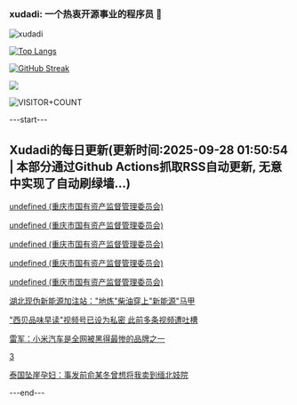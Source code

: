 ### xudadi: 一个热衷开源事业的程序员 👋

![xudadi](https://github-readme-stats-git-masterorgs-github-readme-stats-team.vercel.app/api?username=xudadi)

[![Top Langs](https://github-readme-stats.vercel.app/api/top-langs/?username=xudadi)](https://github.com/anuraghazra/github-readme-stats)

[![GitHub Streak](https://streak-stats.demolab.com?user=xudadi&locale=zh_Hans)](https://git.io/streak-stats)

![](https://raw.githubusercontent.com/xudadi/xudadi/main/assets/github-contribution-grid-snake.svg)

![VISITOR+COUNT](https://komarev.com/ghpvc/?username=xudadi&label=VISITOR+COUNT)


---start---

## Xudadi的每日更新(更新时间:2025-09-28 01:50:54 | 本部分通过Github Actions抓取RSS自动更新, 无意中实现了自动刷绿墙...)

[undefined (重庆市国有资产监督管理委员会)](https://dadilab.github.io/feeds/all.xml)

[undefined (重庆市国有资产监督管理委员会)](https://dadilab.github.io/feeds/all.xml)

[undefined (重庆市国有资产监督管理委员会)](https://dadilab.github.io/feeds/all.xml)

[undefined (重庆市国有资产监督管理委员会)](https://dadilab.github.io/feeds/all.xml)

[undefined (重庆市国有资产监督管理委员会)](https://dadilab.github.io/feeds/all.xml)

[湖北现伪新能源加注站："地炼"柴油穿上"新能源"马甲](https://m.163.com/news/article/KAD5IDBG0514R9P4.html)

["西贝品味早读"视频号已设为私密 此前多条视频遭吐槽](https://m.163.com/news/article/KAFDEATB053469LG.html)

[雷军：小米汽车是全网被黑得最惨的品牌之一](https://m.163.com/news/article/KAFDEB4P053469LG.html)

[3](https://m.163.com/touch/news/sub/domestic)

[泰国坠崖孕妇：事发前俞某冬曾想将我卖到缅北妓院](https://m.163.com/news/article/KAFA93GU053469LG.html)

---end---
